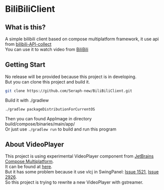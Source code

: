 # BiliBiliClient
## What is this?
A simple bilibili client based on compose multiplatform framework, it use api from [bilibili-API-collect](https://github.com/SocialSisterYi/bilibili-API-collect) <br>
You can use it to watch video from [BiliBili](https://www.bilibili.com)
## Getting Start
No release will be provided because this project is in developing. <br>
But you can clone this project and build it. <br>
```bash
git clone https://github.com/Seraph-new/BiliBiliClient.git
```
Build it with ./gradlew
```bash
./gradlew packageDistributionForCurrentOS
```
Then you can found AppImage in directory build/compose/binaries/main/app/ <br>
Or just use `./gradlew run` to build and run this program <br>
## About VideoPlayer
This project is using experimental VideoPlayer component from [JetBrains Compose Multiplatform](https://www.jetbrains.com/zh-cn/lp/compose-multiplatform/). <br>
It can be found at [here](https://github.com/JetBrains/compose-multiplatform/tree/master/experimental/components). <br>
But it has some problem because it use vlcj in SwingPanel: [Issue 1521](https://github.com/JetBrains/compose-multiplatform/issues/1521), [Issue 2926](https://github.com/JetBrains/compose-multiplatform/issues/2926). <br>
So this project is trying to rewrite a new VideoPlayer with gstreamer. <br>
